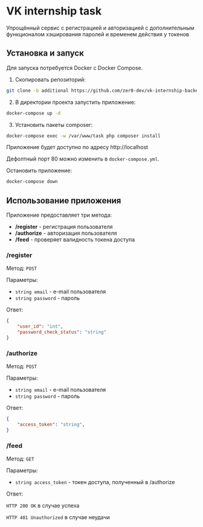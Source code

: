 # VK internship task

Упрощённый сервис с регистрацией и авторизацией с дополнительным функционалом хэширования паролей и временем действия у токенов

## Установка и запуск

Для запуска потребуется Docker с Docker Compose.

1. Скопировать репозиторий:
```bash
git clone -b additional https://github.com/zer0-dev/vk-internship-backend.git
```

2. В директории проекта запустить приложение:
```bash
docker-compose up -d
```

3. Установить пакеты composer:
```bash
docker-compose exec -w /var/www/task php composer install
```

Приложение будет доступно по адресу http://localhost

Дефолтный порт 80 можно изменить в `docker-compose.yml`.

Остановить приложение:
```bash
docker-compose down
```

## Использование приложения

Приложение предоставляет три метода:
- **/register** - регистрация пользователя
- **/authorize** - авторизация пользователя
- **/feed** - проверяет валидность токена доступа

### /register

Метод: `POST`

Параметры:
- `string email` - e-mail пользователя
- `string password` - пароль

Ответ:
```json
{
    "user_id": "int",
    "password_check_status": "string"
}
```

### /authorize

Метод: `POST`

Параметры:
- `string email` - e-mail пользователя
- `string password` - пароль

Ответ:
```json
{
    "access_token": "string",
}
```

### /feed

Метод: `GET`

Параметры:
- `string access_token` - токен доступа, полученный в /authorize

Ответ:

`HTTP 200 OK` в случае успеха

`HTTP 401 Unauthorized` в случае неудачи
